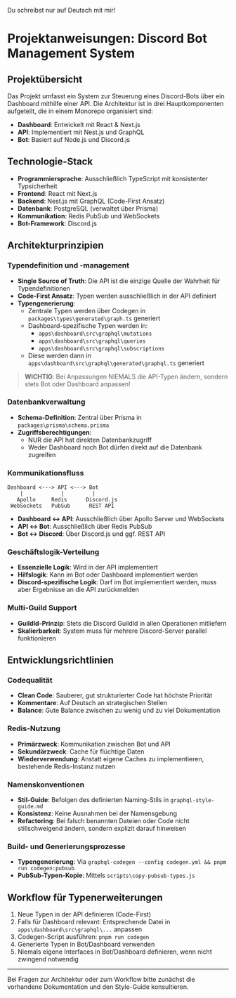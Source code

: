 Du schreibst nur auf Deutsch mit mir!

# Projektanweisungen: Discord Bot Management System

## Projektübersicht
Das Projekt umfasst ein System zur Steuerung eines Discord-Bots über ein Dashboard mithilfe einer API. Die Architektur ist in drei Hauptkomponenten aufgeteilt, die in einem Monorepo organisiert sind:

- **Dashboard**: Entwickelt mit React & Next.js
- **API**: Implementiert mit Nest.js und GraphQL
- **Bot**: Basiert auf Node.js und Discord.js

## Technologie-Stack

- **Programmiersprache**: Ausschließlich TypeScript mit konsistenter Typsicherheit
- **Frontend**: React mit Next.js
- **Backend**: Nest.js mit GraphQL (Code-First Ansatz)
- **Datenbank**: PostgreSQL (verwaltet über Prisma)
- **Kommunikation**: Redis PubSub und WebSockets
- **Bot-Framework**: Discord.js

## Architekturprinzipien

### Typendefinition und -management

- **Single Source of Truth**: Die API ist die einzige Quelle der Wahrheit für Typendefinitionen
- **Code-First Ansatz**: Typen werden ausschließlich in der API definiert
- **Typengenerierung**:
  - Zentrale Typen werden über Codegen in `packages\types\generated\graph.ts` generiert
  - Dashboard-spezifische Typen werden in:
    - `apps\dashboard\src\graphql\mutations`
    - `apps\dashboard\src\graphql\queries`
    - `apps\dashboard\src\graphql\subscriptions`
  - Diese werden dann in `apps\dashboard\src\graphql\generated\graphql.ts` generiert

> **WICHTIG**: Bei Anpassungen NIEMALS die API-Typen ändern, sondern stets Bot oder Dashboard anpassen!

### Datenbankverwaltung

- **Schema-Definition**: Zentral über Prisma in `packages\prisma\schema.prisma`
- **Zugriffsberechtigungen**:
  - NUR die API hat direkten Datenbankzugriff
  - Weder Dashboard noch Bot dürfen direkt auf die Datenbank zugreifen

### Kommunikationsfluss

```
Dashboard <---> API <---> Bot
    |            |         |
   Apollo     Redis      Discord.js
 WebSockets   PubSub      REST API
```

- **Dashboard ↔ API**: Ausschließlich über Apollo Server und WebSockets
- **API ↔ Bot**: Ausschließlich über Redis PubSub
- **Bot ↔ Discord**: Über Discord.js und ggf. REST API

### Geschäftslogik-Verteilung

- **Essenzielle Logik**: Wird in der API implementiert
- **Hilfslogik**: Kann im Bot oder Dashboard implementiert werden
- **Discord-spezifische Logik**: Darf im Bot implementiert werden, muss aber Ergebnisse an die API zurückmelden

### Multi-Guild Support

- **GuildId-Prinzip**: Stets die Discord GuildId in allen Operationen mitliefern
- **Skalierbarkeit**: System muss für mehrere Discord-Server parallel funktionieren

## Entwicklungsrichtlinien

### Codequalität

- **Clean Code**: Sauberer, gut strukturierter Code hat höchste Priorität
- **Kommentare**: Auf Deutsch an strategischen Stellen
- **Balance**: Gute Balance zwischen zu wenig und zu viel Dokumentation

### Redis-Nutzung

- **Primärzweck**: Kommunikation zwischen Bot und API
- **Sekundärzweck**: Cache für flüchtige Daten
- **Wiederverwendung**: Anstatt eigene Caches zu implementieren, bestehende Redis-Instanz nutzen

### Namenskonventionen

- **Stil-Guide**: Befolgen des definierten Naming-Stils in `graphql-style-guide.md`
- **Konsistenz**: Keine Ausnahmen bei der Namensgebung
- **Refactoring**: Bei falsch benannten Dateien oder Code nicht stillschweigend ändern, sondern explizit darauf hinweisen

### Build- und Generierungsprozesse

- **Typengenerierung**: Via `graphql-codegen --config codegen.yml && pnpm run codegen:pubsub`
- **PubSub-Typen-Kopie**: Mittels `scripts\copy-pubsub-types.js`

## Workflow für Typenerweiterungen

1. Neue Typen in der API definieren (Code-First)
2. Falls für Dashboard relevant: Entsprechende Datei in `apps\dashboard\src\graphql\...` anpassen
3. Codegen-Script ausführen: `pnpm run codegen`
4. Generierte Typen in Bot/Dashboard verwenden
5. Niemals eigene Interfaces in Bot/Dashboard definieren, wenn nicht zwingend notwendig

---

Bei Fragen zur Architektur oder zum Workflow bitte zunächst die vorhandene Dokumentation und den Style-Guide konsultieren.